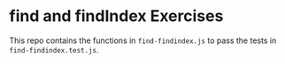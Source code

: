 # find and findIndex Exercises
This repo contains the functions in `find-findindex.js` to pass the tests in `find-findindex.test.js`.
